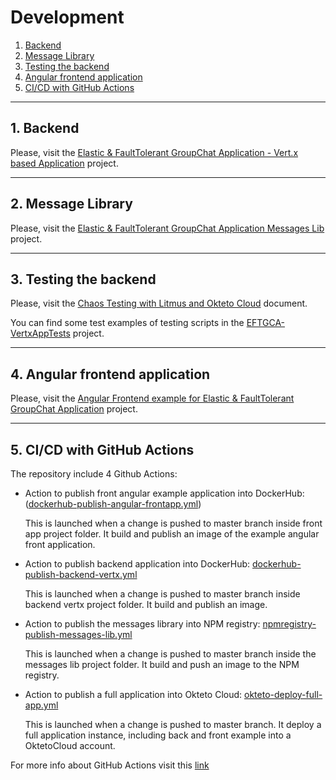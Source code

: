 # Development



1. [Backend](#backend)
2. [Message Library](#messagelib)
3. [Testing the backend](#testing)
4. [Angular frontend application](#front)
5. [CI/CD with GitHub Actions](#actions)



---

<a name="backend"></a>

## 1. Backend

Please, visit the [Elastic & FaultTolerant GroupChat Application - Vert.x based Application](../EFTGCA-VertxBackend/README.md) project.



---

<a name="messagelib"></a>

## 2. Message Library

Please, visit the [Elastic & FaultTolerant GroupChat Application Messages Lib](../EFTGCA-MessagesLib/README.md) project.



---

<a name="testing"></a>

## 3. Testing the backend

Please, visit the [Chaos Testing with Litmus and Okteto Cloud](https://github.com/MasterCloudApps-Projects/ElasticFaultTolerant-GroupChat/blob/master/Documents/ChaosTestingOkteto.md) document.

You can find some test examples of testing scripts in the [EFTGCA-VertxAppTests](https://github.com/MasterCloudApps-Projects/ElasticFaultTolerant-GroupChat/tree/master/EFTGCA-VertxAppTests) project.



---

<a name="front"></a>

## 4. Angular frontend application

Please, visit the [Angular Frontend example for Elastic & FaultTolerant GroupChat Application](../EFTGCA-Front/README.md) project.



---

<a name="actions"></a>

## 5. CI/CD with GitHub Actions

The repository include 4 Github Actions:

- Action to publish front angular example application into DockerHub: ([dockerhub-publish-angular-frontapp.yml](https://github.com/MasterCloudApps-Projects/ElasticFaultTolerant-GroupChat/blob/master/.github/workflows/dockerhub-publish-angular-frontapp.yml))

  This is launched when a change is pushed to master branch inside front app project folder. It build and publish an image of the example angular front application.

  

- Action to publish backend application into DockerHub:   [dockerhub-publish-backend-vertx.yml](https://github.com/MasterCloudApps-Projects/ElasticFaultTolerant-GroupChat/blob/master/.github/workflows/dockerhub-publish-backend-vertx.yml)

  This is launched when a change is pushed to master branch inside backend vertx project folder. It build and publish an image.

  

- Action to publish the messages library into NPM registry:  [npmregistry-publish-messages-lib.yml](https://github.com/MasterCloudApps-Projects/ElasticFaultTolerant-GroupChat/blob/master/.github/workflows/npmregistry-publish-messages-lib.yml)

  This is launched when a change is pushed to master branch inside the messages lib project folder. It build and push an image to the NPM registry.

  

- Action to publish a full application into Okteto Cloud: [okteto-deploy-full-app.yml](https://github.com/MasterCloudApps-Projects/ElasticFaultTolerant-GroupChat/blob/master/.github/workflows/okteto-deploy-full-app.yml)

  This is launched when a change is pushed to master branch. It deploy a full application instance, including back and front example into a OktetoCloud account.



For more info about GitHub Actions visit this [link](https://docs.github.com/es/free-pro-team@latest/actions)

